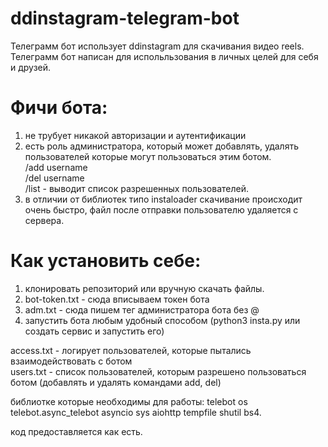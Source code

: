 # ddinstagram-telegram-bot
Телеграмм бот использует ddinstagram для скачивания видео reels.
<br />Телеграмм бот написан для испольльзования в личных целей для себя и друзей.

# Фичи бота:
1) не трубует никакой авторизации и аутентификации
2) есть роль администратора, который может добавлять, удалять пользователей которые могут пользоваться этим ботом.
<br />/add username
<br />/del username
<br />/list - выводит список разрешенных пользователей.
3) в отличии от библиотек типо instaloader скачивание происходит очень быстро, файл после отправки пользователю удаляется с сервера.


# Как установить себе:
1) клонировать репозиторий или вручную скачать файлы.
2) bot-token.txt - сюда вписываем токен бота
3) adm.txt - сюда пишем тег администратора бота без @
4) запустить бота любым удобный способом (python3 insta.py или создать сервис и запустить его)

access.txt - логирует пользователей, которые пытались взаимодействовать с ботом
<br />users.txt - список пользователей, которым разрешено пользоваться ботом (добавлять и удалять командами add, del)


библиотке которые необходимы для работы: telebot os telebot.async_telebot asyncio sys aiohttp tempfile shutil bs4.

код предоставляется как есть.
